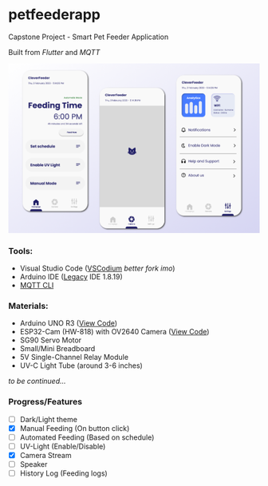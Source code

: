 # petfeederapp

Capstone Project - Smart Pet Feeder Application

Built from *Flutter* and *MQTT*

![](assets/20230221_154415_PetFeederApplicationDesign.png)

### Tools:

* Visual Studio Code ([VSCodium](https://vscodium.com/) _better fork imo_)
* Arduino IDE ([Legacy](https://www.arduino.cc/en/software/) IDE 1.8.19)
* [MQTT CLI](https://hivemq.github.io/mqtt-cli/)

### Materials:

* Arduino UNO R3 ([View Code](https://github.com/Thanatoslayer6/ArduinoSketches/tree/main/PetFeederExperiment/Uno))
* ESP32-Cam (HW-818) with OV2640 Camera ([View Code](https://github.com/Thanatoslayer6/ArduinoSketches/tree/main/PetFeederExperiment/ESP32))
* SG90 Servo Motor
* Small/Mini Breadboard
* 5V Single-Channel Relay Module
* UV-C Light Tube (around 3-6 inches)

*to be continued...*

### Progress/Features

* [ ] Dark/Light theme
* [X] Manual Feeding (On button click)
* [ ] Automated Feeding (Based on schedule)
* [ ] UV-Light (Enable/Disable)
* [X] Camera Stream
* [ ] Speaker
* [ ] History Log (Feeding logs)
